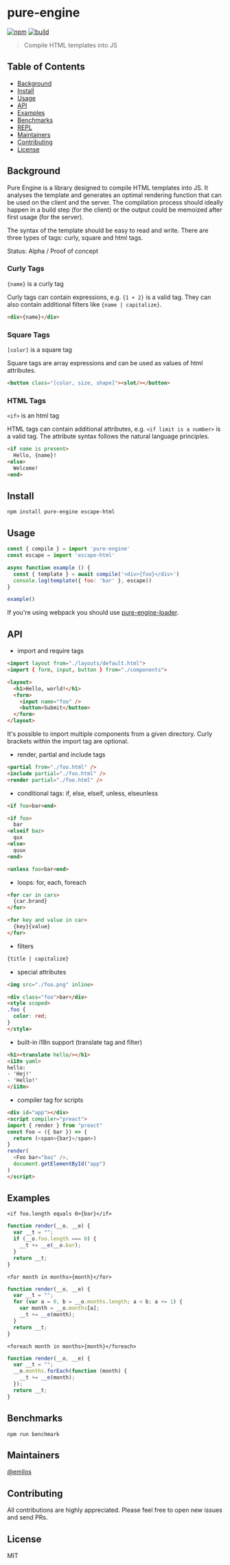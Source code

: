 # pure-engine

[![npm](https://img.shields.io/npm/v/pure-engine.svg)](https://www.npmjs.com/package/pure-engine)
[![build](https://github.com/buxlabs/pure-engine/workflows/build/badge.svg)](https://github.com/buxlabs/pure-engine/actions)

> Compile HTML templates into JS

## Table of Contents

- [Background](#background)
- [Install](#install)
- [Usage](#usage)
- [API](#api)
- [Examples](#examples)
- [Benchmarks](#benchmarks)
- [REPL](https://buxlabs.pl/en/tools/js/pure-engine)
- [Maintainers](#maintainers)
- [Contributing](#contributing)
- [License](#license)

## Background

Pure Engine is a library designed to compile HTML templates into JS. It analyses the template and generates an optimal rendering function that can be used on the client and the server. The compilation process should ideally happen in a build step (for the client) or the output could be memoized after first usage (for the server).

The syntax of the template should be easy to read and write. There are three types of tags: curly, square and html tags.

Status: Alpha / Proof of concept

### Curly Tags

`{name}` is a curly tag

Curly tags can contain expressions, e.g. `{1 + 2}` is a valid tag.
They can also contain additional filters like `{name | capitalize}`.

```html
<div>{name}</div>
```

### Square Tags

`[color]` is a square tag

Square tags are array expressions and can be used as values of html attributes.

```html
<button class="[color, size, shape]"><slot/></button>
```

### HTML Tags

`<if>` is an html tag

HTML tags can contain additional attributes, e.g. `<if limit is a number>` is a valid tag. The attribute syntax follows the natural language principles.

```html
<if name is present>
  Hello, {name}!
<else>
  Welcome!
<end>
```

## Install

`npm install pure-engine escape-html`

## Usage

```js
const { compile } = import 'pure-engine'
const escape = import 'escape-html'

async function example () {
  const { template } = await compile('<div>{foo}</div>')
  console.log(template({ foo: 'bar' }, escape))
}

example()
```

If you're using webpack you should use [pure-engine-loader](https://github.com/buxlabs/pure-engine-loader).

## API

* import and require tags

```html
<import layout from="./layouts/default.html">
<import { form, input, button } from="./components">

<layout>
  <h1>Hello, world!</h1>
  <form>
    <input name="foo" />
    <button>Submit</button>
  </form>
</layout>
```

It's possible to import multiple components from a given directory. Curly brackets within the import tag are optional.

* render, partial and include tags

```html
<partial from="./foo.html" />
<include partial="./foo.html" />
<render partial="./foo.html" />
```

* conditional tags: if, else, elseif, unless, elseunless

```html
<if foo>bar<end>
```

```html
<if foo>
  bar
<elseif baz>
  qux
<else>
  quux
<end>
```

```html
<unless foo>bar<end>
```

* loops: for, each, foreach

```html
<for car in cars>
  {car.brand}
</for>

<for key and value in car>
  {key}{value}
</for>
```

* filters

```html
{title | capitalize}
```

* special attributes

```html
<img src="./foo.png" inline>
```

```html
<div class="foo">bar</div>
<style scoped>
.foo {
  color: red;
}
</style>
```

* built-in i18n support (translate tag and filter)

```html
<h1><translate hello/></h1>
<i18n yaml>
hello:
- 'Hej!'
- 'Hello!'
</i18n>
```

* compiler tag for scripts

```html
<div id="app"></div>
<script compiler="preact">
import { render } from "preact"
const Foo = ({ bar }) => {
  return (<span>{bar}</span>)
}
render(
  <Foo bar="baz" />,
  document.getElementById("app")
)
</script>
```

## Examples

```
<if foo.length equals 0>{bar}</if>
```

```js
function render(__o, __e) {
  var __t = "";
  if (__o.foo.length === 0) {
    __t += __e(__o.bar);
  }
  return __t;
}
```

```
<for month in months>{month}</for>
```

```js
function render(__o, __e) {
  var __t = "";
  for (var a = 0, b = __o.months.length; a < b; a += 1) {
    var month = __o.months[a];
    __t += __e(month);
  }
  return __t;
}
```

```
<foreach month in months>{month}</foreach>
```

```js
function render(__o, __e) {
  var __t = "";
  __o.months.forEach(function (month) {
    __t += __e(month);
  });
  return __t;
}
```

## Benchmarks

`npm run benchmark`

## Maintainers

[@emilos](https://github.com/emilos)

## Contributing

All contributions are highly appreciated. Please feel free to open new issues and send PRs.

## License

MIT
